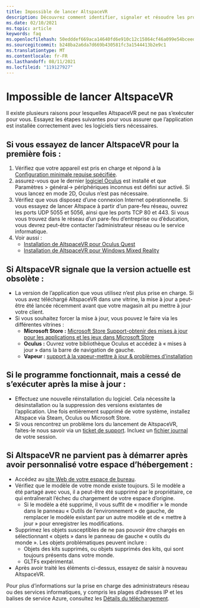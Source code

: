 ```yaml
---
title: Impossible de lancer AltspaceVR
description: Découvrez comment identifier, signaler et résoudre les problèmes liés au lancement de votre environnement AltspaceVR.
ms.date: 02/10/2021
ms.topic: article
keywords: faq
ms.openlocfilehash: 50edddef669aca14640fd6e910c12c15864cf46a099e54bceed40494e9817de4
ms.sourcegitcommit: b248ba2a6da7d669b430581fc3a1544413b2e9c1
ms.translationtype: MT
ms.contentlocale: fr-FR
ms.lasthandoff: 08/11/2021
ms.locfileid: "119127927"
---
```

# <a name="i-cant-launch-altspacevr"></a>Impossible de lancer AltspaceVR

Il existe plusieurs raisons pour lesquelles AltspaceVR peut ne pas s’exécuter pour vous. Essayez les étapes suivantes pour vous assurer que l’application est installée correctement avec les logiciels tiers nécessaires.

## <a name="if-youre-trying-to-launch-altspacevr-for-the-first-time"></a>Si vous essayez de lancer AltspaceVR pour la première fois :

1. Vérifiez que votre appareil est pris en charge et répond à la [Configuration minimale requise spécifiée](../getting-started/system-requirements.md).
2. assurez-vous que le dernier [logiciel Oculus](https://www.oculus.com/setup) est installé et que Paramètres > général-> périphériques inconnus est défini sur activé. Si vous lancez en mode 2D, Oculus n’est pas nécessaire.
3. Vérifiez que vous disposez d’une connexion Internet opérationnelle. Si vous essayez de lancer Altspace à partir d’un pare-feu réseau, ouvrez les ports UDP 5055 et 5056, ainsi que les ports TCP 80 et 443. Si vous vous trouvez dans le réseau d’un pare-feu d’entreprise ou d’éducation, vous devrez peut-être contacter l’administrateur réseau ou le service informatique.
4. Voir aussi :
    * [Installation de AltspaceVR pour Oculus Quest](../getting-started/oculus-installation.md)
    * [Installation de AltspaceVR pour Windows Mixed Reality](../getting-started/wmr-installation.md)

## <a name="if-altspacevr-reports-that-the-current-version-is-out-of-date"></a>Si AltspaceVR signale que la version actuelle est obsolète :

* La version de l’application que vous utilisez n’est plus prise en charge. Si vous avez téléchargé AltspaceVR dans une vitrine, la mise à jour a peut-être été lancée récemment avant que votre magasin ait pu mettre à jour votre client.
* Si vous souhaitez forcer la mise à jour, vous pouvez le faire via les différentes vitrines :
    * **Microsoft Store :** [Microsoft Store Support-obtenir des mises à jour pour les applications et les jeux dans Microsoft Store](https://support.microsoft.com/account-billing/get-updates-for-apps-and-games-in-microsoft-store-a1fe19c0-532d-ec47-7035-d1c5a1dd464f)
    * **Oculus :** Ouvrez votre bibliothèque Oculus et accédez à « mises à jour » dans la barre de navigation de gauche.
    * **Vapeur :** [support à la vapeur-mettre à jour & problèmes d’installation](https://support.steampowered.com/kb_article.php?ref=2274-IFLV-5334)

## <a name="if-the-program-was-working-but-ceased-to-launch-after-update"></a>Si le programme fonctionnait, mais a cessé de s’exécuter après la mise à jour :

* Effectuez une nouvelle réinstallation du logiciel. Cela nécessite la désinstallation ou la suppression des versions existantes de l’application. Une fois entièrement supprimé de votre système, installez Altspace via Steam, Oculus ou Microsoft Store.
* Si vous rencontrez un problème lors du lancement de AltspaceVR, faites-le nous savoir via un [ticket de support](https://help.altvr.com/hc/requests/new). Incluez un [fichier journal](uploading-client-logs.md) de votre session.

## <a name="if-altspacevr-fails-to-launch-after-customizing-your-home-space"></a>Si AltspaceVR ne parvient pas à démarrer après avoir personnalisé votre espace d’hébergement :

* Accédez au [site Web de votre espace de bureau](https://account.altvr.com/users/sign_in).
* Vérifiez que le modèle de votre monde existe toujours. Si le modèle a été partagé avec vous, il a peut-être été supprimé par le propriétaire, ce qui entraînerait l’échec du chargement de votre espace d’origine.
    * Si le modèle a été supprimé, il vous suffit de « modifier » le monde dans le panneau « Outils de l’environnement » de gauche, de remplacer le modèle existant par un autre modèle et de « mettre à jour » pour enregistrer les modifications.
* Supprimez les objets susceptibles de ne pas pouvoir être chargés en sélectionnant « objets » dans le panneau de gauche « outils du monde ». Les objets problématiques peuvent inclure :
    * Objets des kits supprimés, ou objets supprimés des kits, qui sont toujours présents dans votre monde.
    * GLTFs expérimental.
* Après avoir traité les éléments ci-dessus, essayez de saisir à nouveau AltspaceVR.

Pour plus d’informations sur la prise en charge des administrateurs réseau ou des services informatiques, y compris les plages d’adresses IP et les balises de service Azure, consultez les [Détails du téléchargement](https://www.microsoft.com/en-us/download/details.aspx?id=56519).